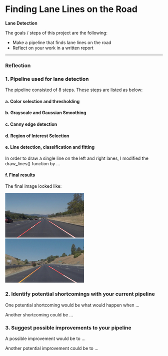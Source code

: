 # **Finding Lane Lines on the Road** 


**Lane Detection**

The goals / steps of this project are the following:
* Make a pipeline that finds lane lines on the road
* Reflect on your work in a written report

---

### Reflection

### 1. Pipeline used for lane detection
The pipeline consisted of 8 steps. These steps are listed as below:
#### a. Color selection and thresholding
#### b. Grayscale and Gaussian Smoothing
#### c. Canny edge detection
#### d. Region of Interest Selection
#### e. Line detection, classification and fitting
In order to draw a single line on the left and right lanes, I modified the draw_lines() function by ...
#### f. Final results
The final image looked like:

<img src = "./test_images_output/solidWhiteRight.jpg" height="50%" width="50%" /> 
<img src = "./test_images_output/solidYellowCurve2.jpg" height="50%" width="50%"> 


### 2. Identify potential shortcomings with your current pipeline


One potential shortcoming would be what would happen when ... 

Another shortcoming could be ...


### 3. Suggest possible improvements to your pipeline

A possible improvement would be to ...

Another potential improvement could be to ...
